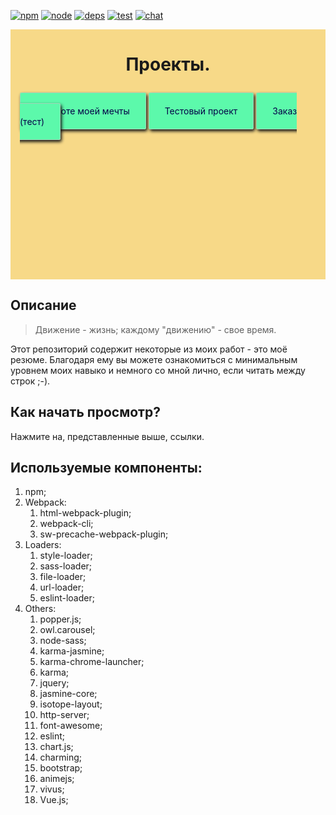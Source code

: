 [![npm][npm]][npm-url]
[![node][node]][node-url]
[![deps][deps]][deps-url]
[![test][test]][test-url]
[![chat][chat]][chat-url]


<div style="height: 400px; width: 100%; background: rgb(247, 217, 136); display: flex; flex-direction: column; align-items: center">
	<h1 align="center">Проекты.</h1>
	<div style="padding: 30px 15px; box-sizing: border-box;">
		<a style="border-radius: 3px; padding: 20px 25px; background: rgb(92, 249, 171); text-decoration: none; border: 1px solid rgba(190,200,190,0.7); box-shadow: 2px 3px 5px rgb(20,20,20); color: #030147" href="https://zazzizzuza.github.io/DreamJob/">О работе моей мечты</a>
		<a style="border-radius: 3px; padding: 20px 25px; background: rgb(92, 249, 171); text-decoration: none; border: 1px solid rgba(190,200,190,0.7); box-shadow: 2px 3px 5px rgb(20,20,20); color: #030147" href="https://zazzizzuza.github.io/wg/">Тестовый проект</a>
		<a style="border-radius: 3px; padding: 20px 25px; background: rgb(92, 249, 171); text-decoration: none; border: 1px solid rgba(190,200,190,0.7); box-shadow: 2px 3px 5px rgb(20,20,20); color: #030147" href="https://zazzizzuza.github.io/shopOrder/">Заказ (тест)</a>
	</div>
</div>

## Описание

> Движение - жизнь; каждому "движению" - свое время.

Этот репозиторий содержит некоторые из моих работ - это моё резюме. Благодаря ему вы можете ознакомиться с минимальным уровнем моих навыко и немного со мной лично, если читать между строк ;-). 

## Как начать просмотр?

Нажмите на, представленные выше, ссылки.

## Используемые компоненты:

1. npm;
2. Webpack:
	1. html-webpack-plugin;
	2. webpack-cli;
	3. sw-precache-webpack-plugin;
3. Loaders: 
	1. style-loader;
	2. sass-loader;
	3. file-loader;
	4. url-loader;
	5. eslint-loader;
4. Others: 
	1. popper.js;
	2. owl.carousel;
	3. node-sass;
	4. karma-jasmine;
	5. karma-chrome-launcher;
	6. karma;
	7. jquery;
	8. jasmine-core;
	9. isotope-layout;
	10. http-server;
	11. font-awesome;
	12. eslint;
	13. chart.js;
	14. charming;
	15. bootstrap;
	16. animejs;
	17. vivus;
	18. Vue.js;

[npm]: https://img.shields.io/npm/v/copy-webpack-plugin.svg
[npm-url]: https://npmjs.com/package/copy-webpack-plugin

[node]: https://img.shields.io/node/v/copy-webpack-plugin.svg
[node-url]: https://nodejs.org

[deps]: https://david-dm.org/webpack-contrib/copy-webpack-plugin.svg
[deps-url]: https://david-dm.org/webpack-contrib/copy-webpack-plugin

[test]: https://secure.travis-ci.org/webpack-contrib/copy-webpack-plugin.svg
[test-url]: http://travis-ci.org/webpack-contrib/copy-webpack-plugin

[chat]: https://img.shields.io/badge/gitter-webpack%2Fwebpack-brightgreen.svg
[chat-url]: https://gitter.im/webpack/webpack

